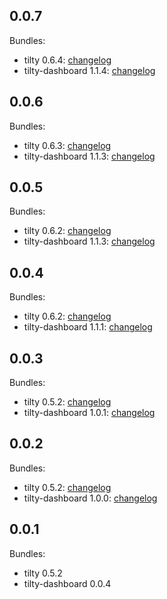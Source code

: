 ## 0.0.7

Bundles:

 * tilty 0.6.4: [changelog](https://github.com/myoung34/tilty/blob/master/CHANGELOG)
 * tilty-dashboard 1.1.4: [changelog](https://github.com/myoung34/tilty-dashboard/blob/master/CHANGELOG)

## 0.0.6

Bundles:

 * tilty 0.6.3: [changelog](https://github.com/myoung34/tilty/blob/master/CHANGELOG)
 * tilty-dashboard 1.1.3: [changelog](https://github.com/myoung34/tilty-dashboard/blob/master/CHANGELOG)

## 0.0.5

Bundles:

 * tilty 0.6.2: [changelog](https://github.com/myoung34/tilty/blob/master/CHANGELOG)
 * tilty-dashboard 1.1.3: [changelog](https://github.com/myoung34/tilty-dashboard/blob/master/CHANGELOG)

## 0.0.4

Bundles:

 * tilty 0.6.2: [changelog](https://github.com/myoung34/tilty/blob/master/CHANGELOG)
 * tilty-dashboard 1.1.1: [changelog](https://github.com/myoung34/tilty-dashboard/blob/master/CHANGELOG)

## 0.0.3

Bundles:

 * tilty 0.5.2: [changelog](https://github.com/myoung34/tilty/blob/master/CHANGELOG)
 * tilty-dashboard 1.0.1: [changelog](https://github.com/myoung34/tilty-dashboard/blob/master/CHANGELOG)

## 0.0.2

Bundles:

 * tilty 0.5.2: [changelog](https://github.com/myoung34/tilty/blob/master/CHANGELOG)
 * tilty-dashboard 1.0.0: [changelog](https://github.com/myoung34/tilty-dashboard/blob/master/CHANGELOG)

## 0.0.1

Bundles:
 * tilty 0.5.2
 * tilty-dashboard 0.0.4
